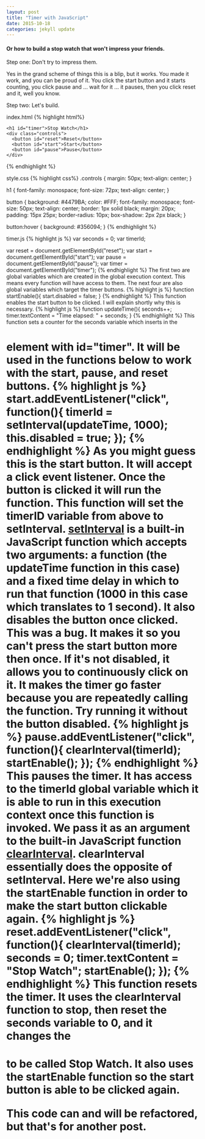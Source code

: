 ```yaml
---
layout: post
title: "Timer with JavaScript"
date: 2015-10-18
categories: jekyll update
---
```


#### Or how to build a stop watch that won't impress your friends.

Step one: Don't try to impress them.

Yes in the grand scheme of things this is a blip, but it works. You made it work, and you can be proud of it. You click the start button and it starts counting, you click pause and ... wait for it ... it pauses, then you click reset and it, well you know.

Step two: Let's build.

index.html
{% highlight html%}
 <body>

    <h1 id="timer">Stop Watch</h1>
    <div class="controls">
      <button id="reset">Reset</button>
      <button id="start">Start</button>
      <button id="pause">Pause</button>
    </div>

</body>
{% endhighlight %}

style.css
{% highlight css%}
.controls {
  margin: 50px;
  text-align: center;
}

h1 {
  font-family: monospace;
  font-size: 72px;
  text-align: center;
}

button {
  background: #4479BA;
  color: #FFF;
  font-family: monospace;
  font-size: 50px;
  text-align: center;
  border: 1px solid black;
  margin: 20px;
  padding: 15px 25px;
  border-radius: 10px;
  box-shadow: 2px 2px black;
}

button:hover {
  background: #356094;
}
{% endhighlight %}

timer.js
{% highlight js %}
var seconds = 0;
var timerId;


var reset = document.getElementById("reset");
var start = document.getElementById("start");
var pause = document.getElementById("pause");
var timer = document.getElementById("timer");
{% endhighlight %}
The first two are global variables which are created in the global execution context. This means every function will have access to them.
The next four are also global variables which target the timer buttons.
{% highlight js %}
function startEnable(){
  start.disabled = false;
}
{% endhighlight %}
This function enables the start button to be clicked. I will explain shortly why this is necessary.
{% highlight js %}
function updateTime(){
    seconds++;
    timer.textContent = "Time elapsed: " + seconds;
}
{% endhighlight %}
This function sets a counter for the seconds variable which inserts in the <h1> element with id="timer". It will be used in the functions below to work with the start, pause, and reset buttons.
{% highlight js %}
start.addEventListener("click", function(){
  timerId = setInterval(updateTime, 1000);
  this.disabled = true;
});
{% endhighlight %}
As you might guess this is the start button. It will accept a click event listener. Once the button is clicked it will run the function. This function will set the timerID variable from above to setInterval. [setInterval](https://developer.mozilla.org/en-US/docs/Web/API/WindowTimers/setInterval#Example) is a built-in JavaScript function which accepts two arguments: a function (the updateTime function in this case) and a fixed time delay in which to run that function (1000 in this case which translates to 1 second). It also disables the button once clicked. This was a bug. It makes it so you can't press the start button more then once. If it's not disabled, it allows you to continuously click on it. It makes the timer go faster because you are repeatedly calling the function. Try running it without the button disabled.
{% highlight js %}
pause.addEventListener("click", function(){
  clearInterval(timerId);
  startEnable();
});
{% endhighlight %}
This pauses the timer. It has access to the timerId global variable which it is able to run in this execution context once this function is invoked. We pass it as an argument to the built-in JavaScript function [clearInterval](https://developer.mozilla.org/en-US/docs/Web/API/WindowTimers/clearInterval). clearInterval essentially does the opposite of setInterval. Here we're also using the startEnable function in order to make the start button clickable again.
{% highlight js %}
reset.addEventListener("click", function(){
  clearInterval(timerId);
  seconds = 0;
  timer.textContent = "Stop Watch";
  startEnable();
});
{% endhighlight %}
This function resets the timer. It uses the clearInterval function to stop, then reset the seconds variable to 0, and it changes the <h1> to be called Stop Watch. It also uses the startEnable function so the start button is able to be clicked again.

This code can and will be refactored, but that's for another post.
